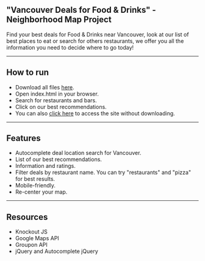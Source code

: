 "Vancouver Deals for Food & Drinks" - Neighborhood Map Project
--------

Find your best deals for Food & Drinks near Vancouver, look at our list of best places to eat or search for others restaurants, we offer you all the information you need to decide where to go today!  

***
How to run
-------

* Download all files [here](https://github.com/Fanfarlo/Neighborhood-Map-Project/archive/master.zip).
* Open index.html in your browser.
* Search for restaurants and bars.
* Click on our best recommendations.
* You can also [click here](https://fanfarlo.github.io/Neighborhood-Map-Project/) to access the site without downloading.

***

Features
-------

* Autocomplete deal location search for Vancouver.
* List of our best recommendations.
* Information and ratings.
* Filter deals by restaurant name. You can try "restaurants" and "pizza" for best results.
* Mobile-friendly.
* Re-center your map.


***

Resources
-----

* Knockout JS
* Google Maps API
* Groupon API
* jQuery and Autocomplete jQuery

